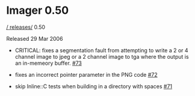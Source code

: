 # Imager 0.50

[ / ](..) [releases/](./) 0.50

Released 29 Mar 2006

 - CRITICAL: fixes a segmentation fault from attempting to write a 2 or 4 channel image to jpeg or a 2 channel image to tga where the output is an in-memeory buffer. [#73](https://github.com/tonycoz/imager/issues/73)

 - fixes an incorrect pointer parameter in the PNG code [#72](https://github.com/tonycoz/imager/issues/72)

 - skip Inline::C tests when building in a directory with spaces [#71](https://github.com/tonycoz/imager/issues/71)